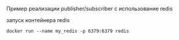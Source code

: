 Пример реализации publisher/subscriber с использование redis

запуск контейнера redis
```shell
docker run --name my_redis -p 6379:6379 redis
```
